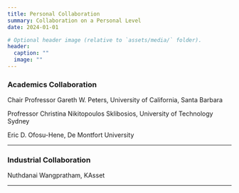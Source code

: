 ```yaml
---
title: Personal Collaboration
summary: Collaboration on a Personal Level
date: 2024-01-01

# Optional header image (relative to `assets/media/` folder).
header:
  caption: ""
  image: ""
---
```


<div style="font-size: 14px;">
  
### Academics Collaboration


Chair Profressor Gareth W. Peters, University of California, Santa Barbara

Profressor Christina Nikitopoulos Sklibosios, University of Technology Sydney

Eric D. Ofosu-Hene, De Montfort University



___

### Industrial Collaboration

Nuthdanai Wangpratham, KAsset


___

</div>
